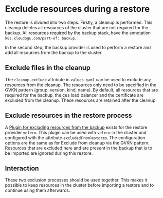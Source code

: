 # Exclude resources during a restore

The restore is divided into two steps. Firstly, a cleanup is performed. This cleanup deletes all
resources of the cluster that are not required for the backup. All resources required by the backup stack,
have the annotation `k8s.cloudogu.com/part-of: backup`.

In the second step, the backup provider is used to perform a restore and add all resources from the
backup to the cluster.

## Exclude files in the cleanup

The `cleanup.exclude` attribute in `values.yaml` can be used to exclude any resources from the cleanup.
The resources only need to be specified in the GVKN pattern (group, version, kind, name). By default,
all resources that are required for the backup, the ces load balancer and the certificate are excluded from the cleanup. 
These resources are retained after the cleanup.

## Exclude resources in the restore process

A [Plugin for excluding resources from the backup](https://github.com/cloudogu/velero-plugin-for-restore-exclude/) 
exists for the restore provider `velero`. This plugin can be used with `velero` in the cluster and 
configured with the attribute `excludedFromRestores`. The configuration options are the same as for
Exclude from cleanup via the GVKN pattern. Resources that are excluded here and are present in the backup that is to be imported are ignored during this restore.

## Interaction

These two exclusion processes should be used together. This makes it possible to keep resources
in the cluster before importing a restore and to continue using them afterwards.